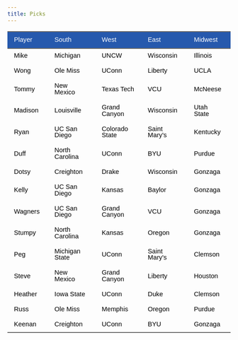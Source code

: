 ```yaml
---
title: Picks
---
```


<link href="/rmarkdown-libs/tabwid/tabwid.css" rel="stylesheet" />
<script src="/rmarkdown-libs/tabwid/tabwid.js"></script>
<style type="text/css">
h1 {
  text-align: center;
}
&#10;</style>
<div class="tabwid"><style>.cl-5919761c{}.cl-5914b35c{font-family:'Helvetica';font-size:11pt;font-weight:normal;font-style:normal;text-decoration:none;color:rgba(255, 255, 255, 1.00);background-color:transparent;}.cl-5914b370{font-family:'Helvetica';font-size:11pt;font-weight:normal;font-style:normal;text-decoration:none;color:rgba(0, 0, 0, 1.00);background-color:transparent;}.cl-59165c66{margin:0;text-align:left;border-bottom: 0 solid rgba(0, 0, 0, 1.00);border-top: 0 solid rgba(0, 0, 0, 1.00);border-left: 0 solid rgba(0, 0, 0, 1.00);border-right: 0 solid rgba(0, 0, 0, 1.00);padding-bottom:5pt;padding-top:5pt;padding-left:5pt;padding-right:5pt;line-height: 1;background-color:transparent;}.cl-59166706{width:0.897in;background-color:rgba(38, 89, 173, 1.00);vertical-align: middle;border-bottom: 1.5pt solid rgba(102, 102, 102, 1.00);border-top: 1.5pt solid rgba(102, 102, 102, 1.00);border-left: 0 solid rgba(0, 0, 0, 1.00);border-right: 0 solid rgba(0, 0, 0, 1.00);margin-bottom:0;margin-top:0;margin-left:0;margin-right:0;}.cl-59166710{width:1.296in;background-color:rgba(38, 89, 173, 1.00);vertical-align: middle;border-bottom: 1.5pt solid rgba(102, 102, 102, 1.00);border-top: 1.5pt solid rgba(102, 102, 102, 1.00);border-left: 0 solid rgba(0, 0, 0, 1.00);border-right: 0 solid rgba(0, 0, 0, 1.00);margin-bottom:0;margin-top:0;margin-left:0;margin-right:0;}.cl-5916671a{width:1.304in;background-color:rgba(38, 89, 173, 1.00);vertical-align: middle;border-bottom: 1.5pt solid rgba(102, 102, 102, 1.00);border-top: 1.5pt solid rgba(102, 102, 102, 1.00);border-left: 0 solid rgba(0, 0, 0, 1.00);border-right: 0 solid rgba(0, 0, 0, 1.00);margin-bottom:0;margin-top:0;margin-left:0;margin-right:0;}.cl-59166724{width:1.121in;background-color:rgba(38, 89, 173, 1.00);vertical-align: middle;border-bottom: 1.5pt solid rgba(102, 102, 102, 1.00);border-top: 1.5pt solid rgba(102, 102, 102, 1.00);border-left: 0 solid rgba(0, 0, 0, 1.00);border-right: 0 solid rgba(0, 0, 0, 1.00);margin-bottom:0;margin-top:0;margin-left:0;margin-right:0;}.cl-59166725{width:1.007in;background-color:rgba(38, 89, 173, 1.00);vertical-align: middle;border-bottom: 1.5pt solid rgba(102, 102, 102, 1.00);border-top: 1.5pt solid rgba(102, 102, 102, 1.00);border-left: 0 solid rgba(0, 0, 0, 1.00);border-right: 0 solid rgba(0, 0, 0, 1.00);margin-bottom:0;margin-top:0;margin-left:0;margin-right:0;}.cl-5916672e{width:0.897in;background-color:transparent;vertical-align: middle;border-bottom: 0 solid rgba(0, 0, 0, 1.00);border-top: 0 solid rgba(0, 0, 0, 1.00);border-left: 0 solid rgba(0, 0, 0, 1.00);border-right: 0 solid rgba(0, 0, 0, 1.00);margin-bottom:0;margin-top:0;margin-left:0;margin-right:0;}.cl-5916672f{width:1.296in;background-color:transparent;vertical-align: middle;border-bottom: 0 solid rgba(0, 0, 0, 1.00);border-top: 0 solid rgba(0, 0, 0, 1.00);border-left: 0 solid rgba(0, 0, 0, 1.00);border-right: 0 solid rgba(0, 0, 0, 1.00);margin-bottom:0;margin-top:0;margin-left:0;margin-right:0;}.cl-59166738{width:1.304in;background-color:transparent;vertical-align: middle;border-bottom: 0 solid rgba(0, 0, 0, 1.00);border-top: 0 solid rgba(0, 0, 0, 1.00);border-left: 0 solid rgba(0, 0, 0, 1.00);border-right: 0 solid rgba(0, 0, 0, 1.00);margin-bottom:0;margin-top:0;margin-left:0;margin-right:0;}.cl-59166739{width:1.121in;background-color:transparent;vertical-align: middle;border-bottom: 0 solid rgba(0, 0, 0, 1.00);border-top: 0 solid rgba(0, 0, 0, 1.00);border-left: 0 solid rgba(0, 0, 0, 1.00);border-right: 0 solid rgba(0, 0, 0, 1.00);margin-bottom:0;margin-top:0;margin-left:0;margin-right:0;}.cl-5916673a{width:1.007in;background-color:transparent;vertical-align: middle;border-bottom: 0 solid rgba(0, 0, 0, 1.00);border-top: 0 solid rgba(0, 0, 0, 1.00);border-left: 0 solid rgba(0, 0, 0, 1.00);border-right: 0 solid rgba(0, 0, 0, 1.00);margin-bottom:0;margin-top:0;margin-left:0;margin-right:0;}.cl-5916673b{width:0.897in;background-color:transparent;vertical-align: middle;border-bottom: 0 solid rgba(0, 0, 0, 1.00);border-top: 0 solid rgba(0, 0, 0, 1.00);border-left: 0 solid rgba(0, 0, 0, 1.00);border-right: 0 solid rgba(0, 0, 0, 1.00);margin-bottom:0;margin-top:0;margin-left:0;margin-right:0;}.cl-5916673c{width:1.296in;background-color:transparent;vertical-align: middle;border-bottom: 0 solid rgba(0, 0, 0, 1.00);border-top: 0 solid rgba(0, 0, 0, 1.00);border-left: 0 solid rgba(0, 0, 0, 1.00);border-right: 0 solid rgba(0, 0, 0, 1.00);margin-bottom:0;margin-top:0;margin-left:0;margin-right:0;}.cl-59166742{width:1.304in;background-color:transparent;vertical-align: middle;border-bottom: 0 solid rgba(0, 0, 0, 1.00);border-top: 0 solid rgba(0, 0, 0, 1.00);border-left: 0 solid rgba(0, 0, 0, 1.00);border-right: 0 solid rgba(0, 0, 0, 1.00);margin-bottom:0;margin-top:0;margin-left:0;margin-right:0;}.cl-59166743{width:1.121in;background-color:transparent;vertical-align: middle;border-bottom: 0 solid rgba(0, 0, 0, 1.00);border-top: 0 solid rgba(0, 0, 0, 1.00);border-left: 0 solid rgba(0, 0, 0, 1.00);border-right: 0 solid rgba(0, 0, 0, 1.00);margin-bottom:0;margin-top:0;margin-left:0;margin-right:0;}.cl-59166744{width:1.007in;background-color:transparent;vertical-align: middle;border-bottom: 0 solid rgba(0, 0, 0, 1.00);border-top: 0 solid rgba(0, 0, 0, 1.00);border-left: 0 solid rgba(0, 0, 0, 1.00);border-right: 0 solid rgba(0, 0, 0, 1.00);margin-bottom:0;margin-top:0;margin-left:0;margin-right:0;}.cl-5916674c{width:0.897in;background-color:transparent;vertical-align: middle;border-bottom: 0 solid rgba(0, 0, 0, 1.00);border-top: 0 solid rgba(0, 0, 0, 1.00);border-left: 0 solid rgba(0, 0, 0, 1.00);border-right: 0 solid rgba(0, 0, 0, 1.00);margin-bottom:0;margin-top:0;margin-left:0;margin-right:0;}.cl-5916674d{width:1.296in;background-color:transparent;vertical-align: middle;border-bottom: 0 solid rgba(0, 0, 0, 1.00);border-top: 0 solid rgba(0, 0, 0, 1.00);border-left: 0 solid rgba(0, 0, 0, 1.00);border-right: 0 solid rgba(0, 0, 0, 1.00);margin-bottom:0;margin-top:0;margin-left:0;margin-right:0;}.cl-5916674e{width:1.304in;background-color:transparent;vertical-align: middle;border-bottom: 0 solid rgba(0, 0, 0, 1.00);border-top: 0 solid rgba(0, 0, 0, 1.00);border-left: 0 solid rgba(0, 0, 0, 1.00);border-right: 0 solid rgba(0, 0, 0, 1.00);margin-bottom:0;margin-top:0;margin-left:0;margin-right:0;}.cl-5916674f{width:1.121in;background-color:transparent;vertical-align: middle;border-bottom: 0 solid rgba(0, 0, 0, 1.00);border-top: 0 solid rgba(0, 0, 0, 1.00);border-left: 0 solid rgba(0, 0, 0, 1.00);border-right: 0 solid rgba(0, 0, 0, 1.00);margin-bottom:0;margin-top:0;margin-left:0;margin-right:0;}.cl-59166756{width:1.007in;background-color:transparent;vertical-align: middle;border-bottom: 0 solid rgba(0, 0, 0, 1.00);border-top: 0 solid rgba(0, 0, 0, 1.00);border-left: 0 solid rgba(0, 0, 0, 1.00);border-right: 0 solid rgba(0, 0, 0, 1.00);margin-bottom:0;margin-top:0;margin-left:0;margin-right:0;}.cl-59166757{width:0.897in;background-color:transparent;vertical-align: middle;border-bottom: 0 solid rgba(0, 0, 0, 1.00);border-top: 0 solid rgba(0, 0, 0, 1.00);border-left: 0 solid rgba(0, 0, 0, 1.00);border-right: 0 solid rgba(0, 0, 0, 1.00);margin-bottom:0;margin-top:0;margin-left:0;margin-right:0;}.cl-59166758{width:1.296in;background-color:transparent;vertical-align: middle;border-bottom: 0 solid rgba(0, 0, 0, 1.00);border-top: 0 solid rgba(0, 0, 0, 1.00);border-left: 0 solid rgba(0, 0, 0, 1.00);border-right: 0 solid rgba(0, 0, 0, 1.00);margin-bottom:0;margin-top:0;margin-left:0;margin-right:0;}.cl-59166760{width:1.304in;background-color:transparent;vertical-align: middle;border-bottom: 0 solid rgba(0, 0, 0, 1.00);border-top: 0 solid rgba(0, 0, 0, 1.00);border-left: 0 solid rgba(0, 0, 0, 1.00);border-right: 0 solid rgba(0, 0, 0, 1.00);margin-bottom:0;margin-top:0;margin-left:0;margin-right:0;}.cl-59166761{width:1.121in;background-color:transparent;vertical-align: middle;border-bottom: 0 solid rgba(0, 0, 0, 1.00);border-top: 0 solid rgba(0, 0, 0, 1.00);border-left: 0 solid rgba(0, 0, 0, 1.00);border-right: 0 solid rgba(0, 0, 0, 1.00);margin-bottom:0;margin-top:0;margin-left:0;margin-right:0;}.cl-59166762{width:1.007in;background-color:transparent;vertical-align: middle;border-bottom: 0 solid rgba(0, 0, 0, 1.00);border-top: 0 solid rgba(0, 0, 0, 1.00);border-left: 0 solid rgba(0, 0, 0, 1.00);border-right: 0 solid rgba(0, 0, 0, 1.00);margin-bottom:0;margin-top:0;margin-left:0;margin-right:0;}.cl-5916676a{width:0.897in;background-color:transparent;vertical-align: middle;border-bottom: 0 solid rgba(0, 0, 0, 1.00);border-top: 0 solid rgba(0, 0, 0, 1.00);border-left: 0 solid rgba(0, 0, 0, 1.00);border-right: 0 solid rgba(0, 0, 0, 1.00);margin-bottom:0;margin-top:0;margin-left:0;margin-right:0;}.cl-5916676b{width:1.296in;background-color:transparent;vertical-align: middle;border-bottom: 0 solid rgba(0, 0, 0, 1.00);border-top: 0 solid rgba(0, 0, 0, 1.00);border-left: 0 solid rgba(0, 0, 0, 1.00);border-right: 0 solid rgba(0, 0, 0, 1.00);margin-bottom:0;margin-top:0;margin-left:0;margin-right:0;}.cl-5916676c{width:1.304in;background-color:transparent;vertical-align: middle;border-bottom: 0 solid rgba(0, 0, 0, 1.00);border-top: 0 solid rgba(0, 0, 0, 1.00);border-left: 0 solid rgba(0, 0, 0, 1.00);border-right: 0 solid rgba(0, 0, 0, 1.00);margin-bottom:0;margin-top:0;margin-left:0;margin-right:0;}.cl-59166774{width:1.121in;background-color:transparent;vertical-align: middle;border-bottom: 0 solid rgba(0, 0, 0, 1.00);border-top: 0 solid rgba(0, 0, 0, 1.00);border-left: 0 solid rgba(0, 0, 0, 1.00);border-right: 0 solid rgba(0, 0, 0, 1.00);margin-bottom:0;margin-top:0;margin-left:0;margin-right:0;}.cl-59166775{width:1.007in;background-color:transparent;vertical-align: middle;border-bottom: 0 solid rgba(0, 0, 0, 1.00);border-top: 0 solid rgba(0, 0, 0, 1.00);border-left: 0 solid rgba(0, 0, 0, 1.00);border-right: 0 solid rgba(0, 0, 0, 1.00);margin-bottom:0;margin-top:0;margin-left:0;margin-right:0;}.cl-59166776{width:0.897in;background-color:transparent;vertical-align: middle;border-bottom: 0 solid rgba(0, 0, 0, 1.00);border-top: 0 solid rgba(0, 0, 0, 1.00);border-left: 0 solid rgba(0, 0, 0, 1.00);border-right: 0 solid rgba(0, 0, 0, 1.00);margin-bottom:0;margin-top:0;margin-left:0;margin-right:0;}.cl-59166777{width:1.296in;background-color:transparent;vertical-align: middle;border-bottom: 0 solid rgba(0, 0, 0, 1.00);border-top: 0 solid rgba(0, 0, 0, 1.00);border-left: 0 solid rgba(0, 0, 0, 1.00);border-right: 0 solid rgba(0, 0, 0, 1.00);margin-bottom:0;margin-top:0;margin-left:0;margin-right:0;}.cl-5916677e{width:1.304in;background-color:transparent;vertical-align: middle;border-bottom: 0 solid rgba(0, 0, 0, 1.00);border-top: 0 solid rgba(0, 0, 0, 1.00);border-left: 0 solid rgba(0, 0, 0, 1.00);border-right: 0 solid rgba(0, 0, 0, 1.00);margin-bottom:0;margin-top:0;margin-left:0;margin-right:0;}.cl-5916677f{width:1.121in;background-color:transparent;vertical-align: middle;border-bottom: 0 solid rgba(0, 0, 0, 1.00);border-top: 0 solid rgba(0, 0, 0, 1.00);border-left: 0 solid rgba(0, 0, 0, 1.00);border-right: 0 solid rgba(0, 0, 0, 1.00);margin-bottom:0;margin-top:0;margin-left:0;margin-right:0;}.cl-59166780{width:1.007in;background-color:transparent;vertical-align: middle;border-bottom: 0 solid rgba(0, 0, 0, 1.00);border-top: 0 solid rgba(0, 0, 0, 1.00);border-left: 0 solid rgba(0, 0, 0, 1.00);border-right: 0 solid rgba(0, 0, 0, 1.00);margin-bottom:0;margin-top:0;margin-left:0;margin-right:0;}.cl-59166781{width:0.897in;background-color:transparent;vertical-align: middle;border-bottom: 0 solid rgba(0, 0, 0, 1.00);border-top: 0 solid rgba(0, 0, 0, 1.00);border-left: 0 solid rgba(0, 0, 0, 1.00);border-right: 0 solid rgba(0, 0, 0, 1.00);margin-bottom:0;margin-top:0;margin-left:0;margin-right:0;}.cl-59166788{width:1.296in;background-color:transparent;vertical-align: middle;border-bottom: 0 solid rgba(0, 0, 0, 1.00);border-top: 0 solid rgba(0, 0, 0, 1.00);border-left: 0 solid rgba(0, 0, 0, 1.00);border-right: 0 solid rgba(0, 0, 0, 1.00);margin-bottom:0;margin-top:0;margin-left:0;margin-right:0;}.cl-59166789{width:1.304in;background-color:transparent;vertical-align: middle;border-bottom: 0 solid rgba(0, 0, 0, 1.00);border-top: 0 solid rgba(0, 0, 0, 1.00);border-left: 0 solid rgba(0, 0, 0, 1.00);border-right: 0 solid rgba(0, 0, 0, 1.00);margin-bottom:0;margin-top:0;margin-left:0;margin-right:0;}.cl-5916678a{width:1.121in;background-color:transparent;vertical-align: middle;border-bottom: 0 solid rgba(0, 0, 0, 1.00);border-top: 0 solid rgba(0, 0, 0, 1.00);border-left: 0 solid rgba(0, 0, 0, 1.00);border-right: 0 solid rgba(0, 0, 0, 1.00);margin-bottom:0;margin-top:0;margin-left:0;margin-right:0;}.cl-5916678b{width:1.007in;background-color:transparent;vertical-align: middle;border-bottom: 0 solid rgba(0, 0, 0, 1.00);border-top: 0 solid rgba(0, 0, 0, 1.00);border-left: 0 solid rgba(0, 0, 0, 1.00);border-right: 0 solid rgba(0, 0, 0, 1.00);margin-bottom:0;margin-top:0;margin-left:0;margin-right:0;}.cl-59166792{width:0.897in;background-color:transparent;vertical-align: middle;border-bottom: 1.5pt solid rgba(102, 102, 102, 1.00);border-top: 0 solid rgba(0, 0, 0, 1.00);border-left: 0 solid rgba(0, 0, 0, 1.00);border-right: 0 solid rgba(0, 0, 0, 1.00);margin-bottom:0;margin-top:0;margin-left:0;margin-right:0;}.cl-59166793{width:1.296in;background-color:transparent;vertical-align: middle;border-bottom: 1.5pt solid rgba(102, 102, 102, 1.00);border-top: 0 solid rgba(0, 0, 0, 1.00);border-left: 0 solid rgba(0, 0, 0, 1.00);border-right: 0 solid rgba(0, 0, 0, 1.00);margin-bottom:0;margin-top:0;margin-left:0;margin-right:0;}.cl-59166794{width:1.304in;background-color:transparent;vertical-align: middle;border-bottom: 1.5pt solid rgba(102, 102, 102, 1.00);border-top: 0 solid rgba(0, 0, 0, 1.00);border-left: 0 solid rgba(0, 0, 0, 1.00);border-right: 0 solid rgba(0, 0, 0, 1.00);margin-bottom:0;margin-top:0;margin-left:0;margin-right:0;}.cl-5916679c{width:1.121in;background-color:transparent;vertical-align: middle;border-bottom: 1.5pt solid rgba(102, 102, 102, 1.00);border-top: 0 solid rgba(0, 0, 0, 1.00);border-left: 0 solid rgba(0, 0, 0, 1.00);border-right: 0 solid rgba(0, 0, 0, 1.00);margin-bottom:0;margin-top:0;margin-left:0;margin-right:0;}.cl-5916679d{width:1.007in;background-color:transparent;vertical-align: middle;border-bottom: 1.5pt solid rgba(102, 102, 102, 1.00);border-top: 0 solid rgba(0, 0, 0, 1.00);border-left: 0 solid rgba(0, 0, 0, 1.00);border-right: 0 solid rgba(0, 0, 0, 1.00);margin-bottom:0;margin-top:0;margin-left:0;margin-right:0;}</style><table data-quarto-disable-processing='true' class='cl-5919761c'><thead><tr style="overflow-wrap:break-word;"><th class="cl-59166706"><p class="cl-59165c66"><span class="cl-5914b35c">Player</span></p></th><th class="cl-59166710"><p class="cl-59165c66"><span class="cl-5914b35c">South</span></p></th><th class="cl-5916671a"><p class="cl-59165c66"><span class="cl-5914b35c">West</span></p></th><th class="cl-59166724"><p class="cl-59165c66"><span class="cl-5914b35c">East</span></p></th><th class="cl-59166725"><p class="cl-59165c66"><span class="cl-5914b35c">Midwest</span></p></th></tr></thead><tbody><tr style="overflow-wrap:break-word;"><td class="cl-5916672e"><p class="cl-59165c66"><span class="cl-5914b370">Mike</span></p></td><td class="cl-5916672f"><p class="cl-59165c66"><span class="cl-5914b370">Michigan</span></p></td><td class="cl-59166738"><p class="cl-59165c66"><span class="cl-5914b370">UNCW</span></p></td><td class="cl-59166739"><p class="cl-59165c66"><span class="cl-5914b370">Wisconsin</span></p></td><td class="cl-5916673a"><p class="cl-59165c66"><span class="cl-5914b370">Illinois</span></p></td></tr><tr style="overflow-wrap:break-word;"><td class="cl-5916673b"><p class="cl-59165c66"><span class="cl-5914b370">Wong</span></p></td><td class="cl-5916673c"><p class="cl-59165c66"><span class="cl-5914b370">Ole Miss</span></p></td><td class="cl-59166742"><p class="cl-59165c66"><span class="cl-5914b370">UConn</span></p></td><td class="cl-59166743"><p class="cl-59165c66"><span class="cl-5914b370">Liberty</span></p></td><td class="cl-59166744"><p class="cl-59165c66"><span class="cl-5914b370">UCLA</span></p></td></tr><tr style="overflow-wrap:break-word;"><td class="cl-5916674c"><p class="cl-59165c66"><span class="cl-5914b370">Tommy</span></p></td><td class="cl-5916674d"><p class="cl-59165c66"><span class="cl-5914b370">New Mexico</span></p></td><td class="cl-5916674e"><p class="cl-59165c66"><span class="cl-5914b370">Texas Tech</span></p></td><td class="cl-5916674f"><p class="cl-59165c66"><span class="cl-5914b370">VCU</span></p></td><td class="cl-59166756"><p class="cl-59165c66"><span class="cl-5914b370">McNeese</span></p></td></tr><tr style="overflow-wrap:break-word;"><td class="cl-59166757"><p class="cl-59165c66"><span class="cl-5914b370">Madison</span></p></td><td class="cl-59166758"><p class="cl-59165c66"><span class="cl-5914b370">Louisville</span></p></td><td class="cl-59166760"><p class="cl-59165c66"><span class="cl-5914b370">Grand Canyon</span></p></td><td class="cl-59166761"><p class="cl-59165c66"><span class="cl-5914b370">Wisconsin</span></p></td><td class="cl-59166762"><p class="cl-59165c66"><span class="cl-5914b370">Utah State</span></p></td></tr><tr style="overflow-wrap:break-word;"><td class="cl-5916676a"><p class="cl-59165c66"><span class="cl-5914b370">Ryan</span></p></td><td class="cl-5916676b"><p class="cl-59165c66"><span class="cl-5914b370">UC San Diego</span></p></td><td class="cl-5916676c"><p class="cl-59165c66"><span class="cl-5914b370">Colorado State</span></p></td><td class="cl-59166774"><p class="cl-59165c66"><span class="cl-5914b370">Saint Mary's</span></p></td><td class="cl-59166775"><p class="cl-59165c66"><span class="cl-5914b370">Kentucky</span></p></td></tr><tr style="overflow-wrap:break-word;"><td class="cl-59166776"><p class="cl-59165c66"><span class="cl-5914b370">Duff</span></p></td><td class="cl-59166777"><p class="cl-59165c66"><span class="cl-5914b370">North Carolina</span></p></td><td class="cl-5916677e"><p class="cl-59165c66"><span class="cl-5914b370">UConn</span></p></td><td class="cl-5916677f"><p class="cl-59165c66"><span class="cl-5914b370">BYU</span></p></td><td class="cl-59166780"><p class="cl-59165c66"><span class="cl-5914b370">Purdue</span></p></td></tr><tr style="overflow-wrap:break-word;"><td class="cl-5916676a"><p class="cl-59165c66"><span class="cl-5914b370">Dotsy</span></p></td><td class="cl-5916676b"><p class="cl-59165c66"><span class="cl-5914b370">Creighton</span></p></td><td class="cl-5916676c"><p class="cl-59165c66"><span class="cl-5914b370">Drake</span></p></td><td class="cl-59166774"><p class="cl-59165c66"><span class="cl-5914b370">Wisconsin</span></p></td><td class="cl-59166775"><p class="cl-59165c66"><span class="cl-5914b370">Gonzaga</span></p></td></tr><tr style="overflow-wrap:break-word;"><td class="cl-5916676a"><p class="cl-59165c66"><span class="cl-5914b370">Kelly</span></p></td><td class="cl-5916676b"><p class="cl-59165c66"><span class="cl-5914b370">UC San Diego</span></p></td><td class="cl-5916676c"><p class="cl-59165c66"><span class="cl-5914b370">Kansas</span></p></td><td class="cl-59166774"><p class="cl-59165c66"><span class="cl-5914b370">Baylor</span></p></td><td class="cl-59166775"><p class="cl-59165c66"><span class="cl-5914b370">Gonzaga</span></p></td></tr><tr style="overflow-wrap:break-word;"><td class="cl-5916676a"><p class="cl-59165c66"><span class="cl-5914b370">Wagners</span></p></td><td class="cl-5916676b"><p class="cl-59165c66"><span class="cl-5914b370">UC San Diego</span></p></td><td class="cl-5916676c"><p class="cl-59165c66"><span class="cl-5914b370">Grand Canyon</span></p></td><td class="cl-59166774"><p class="cl-59165c66"><span class="cl-5914b370">VCU</span></p></td><td class="cl-59166775"><p class="cl-59165c66"><span class="cl-5914b370">Gonzaga</span></p></td></tr><tr style="overflow-wrap:break-word;"><td class="cl-5916676a"><p class="cl-59165c66"><span class="cl-5914b370">Stumpy</span></p></td><td class="cl-5916676b"><p class="cl-59165c66"><span class="cl-5914b370">North Carolina</span></p></td><td class="cl-5916676c"><p class="cl-59165c66"><span class="cl-5914b370">Kansas</span></p></td><td class="cl-59166774"><p class="cl-59165c66"><span class="cl-5914b370">Oregon</span></p></td><td class="cl-59166775"><p class="cl-59165c66"><span class="cl-5914b370">Gonzaga</span></p></td></tr><tr style="overflow-wrap:break-word;"><td class="cl-5916676a"><p class="cl-59165c66"><span class="cl-5914b370">Peg</span></p></td><td class="cl-5916676b"><p class="cl-59165c66"><span class="cl-5914b370">Michigan State</span></p></td><td class="cl-5916676c"><p class="cl-59165c66"><span class="cl-5914b370">UConn</span></p></td><td class="cl-59166774"><p class="cl-59165c66"><span class="cl-5914b370">Saint Mary's</span></p></td><td class="cl-59166775"><p class="cl-59165c66"><span class="cl-5914b370">Clemson</span></p></td></tr><tr style="overflow-wrap:break-word;"><td class="cl-59166757"><p class="cl-59165c66"><span class="cl-5914b370">Steve</span></p></td><td class="cl-59166758"><p class="cl-59165c66"><span class="cl-5914b370">New Mexico</span></p></td><td class="cl-59166760"><p class="cl-59165c66"><span class="cl-5914b370">Grand Canyon</span></p></td><td class="cl-59166761"><p class="cl-59165c66"><span class="cl-5914b370">Liberty</span></p></td><td class="cl-59166762"><p class="cl-59165c66"><span class="cl-5914b370">Houston</span></p></td></tr><tr style="overflow-wrap:break-word;"><td class="cl-59166781"><p class="cl-59165c66"><span class="cl-5914b370">Heather</span></p></td><td class="cl-59166788"><p class="cl-59165c66"><span class="cl-5914b370">Iowa State</span></p></td><td class="cl-59166789"><p class="cl-59165c66"><span class="cl-5914b370">UConn</span></p></td><td class="cl-5916678a"><p class="cl-59165c66"><span class="cl-5914b370">Duke</span></p></td><td class="cl-5916678b"><p class="cl-59165c66"><span class="cl-5914b370">Clemson</span></p></td></tr><tr style="overflow-wrap:break-word;"><td class="cl-5916676a"><p class="cl-59165c66"><span class="cl-5914b370">Russ</span></p></td><td class="cl-5916676b"><p class="cl-59165c66"><span class="cl-5914b370">Ole Miss</span></p></td><td class="cl-5916676c"><p class="cl-59165c66"><span class="cl-5914b370">Memphis</span></p></td><td class="cl-59166774"><p class="cl-59165c66"><span class="cl-5914b370">Oregon</span></p></td><td class="cl-59166775"><p class="cl-59165c66"><span class="cl-5914b370">Purdue</span></p></td></tr><tr style="overflow-wrap:break-word;"><td class="cl-59166792"><p class="cl-59165c66"><span class="cl-5914b370">Keenan</span></p></td><td class="cl-59166793"><p class="cl-59165c66"><span class="cl-5914b370">Creighton</span></p></td><td class="cl-59166794"><p class="cl-59165c66"><span class="cl-5914b370">UConn</span></p></td><td class="cl-5916679c"><p class="cl-59165c66"><span class="cl-5914b370">BYU</span></p></td><td class="cl-5916679d"><p class="cl-59165c66"><span class="cl-5914b370">Gonzaga</span></p></td></tr></tbody></table></div>
